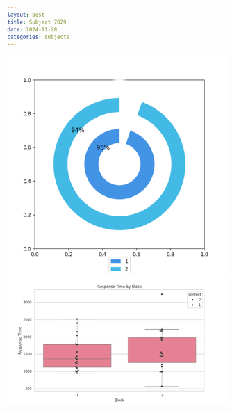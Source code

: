 ```yaml
---
layout: post
title: Subject 7029
date: 2024-11-28
categories: subjects
---
```


![](data/7029/run-13/7029__acc_test.png)
![](data/7029/run-13/7029_rt.png)
